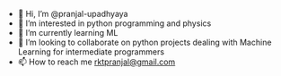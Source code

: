 - 👋 Hi, I’m @pranjal-upadhyaya
- 👀 I’m interested in python programming and physics
- 🌱 I’m currently learning ML
- 💞️ I’m looking to collaborate on python projects dealing with Machine Learning for intermediate programmers
- 📫 How to reach me rktpranjal@gmail.com

<!---
pranjal-upadhyaya/pranjal-upadhyaya is a ✨ special ✨ repository because its `README.md` (this file) appears on your GitHub profile.
You can click the Preview link to take a look at your changes.
--->
